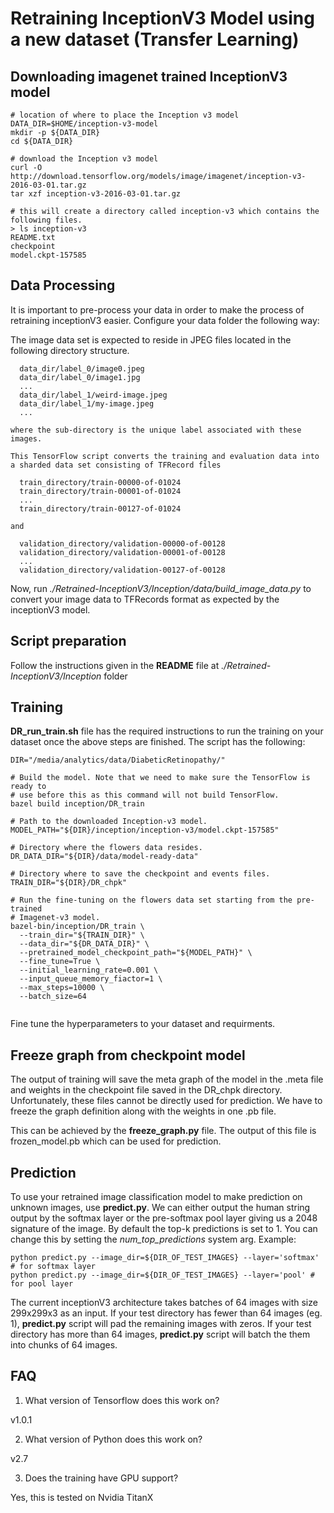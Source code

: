 # Retraining InceptionV3 Model using a new dataset (Transfer Learning)

## Downloading imagenet trained InceptionV3 model

```
# location of where to place the Inception v3 model
DATA_DIR=$HOME/inception-v3-model
mkdir -p ${DATA_DIR}
cd ${DATA_DIR}

# download the Inception v3 model
curl -O http://download.tensorflow.org/models/image/imagenet/inception-v3-2016-03-01.tar.gz
tar xzf inception-v3-2016-03-01.tar.gz

# this will create a directory called inception-v3 which contains the following files.
> ls inception-v3
README.txt
checkpoint
model.ckpt-157585
```

## Data Processing

It is important to pre-process your data in order to make the process of retraining inceptionV3 easier. Configure your data folder the following way:

The image data set is expected to reside in JPEG files located in the
following directory structure.

```
  data_dir/label_0/image0.jpeg
  data_dir/label_0/image1.jpg
  ...
  data_dir/label_1/weird-image.jpeg
  data_dir/label_1/my-image.jpeg
  ...

where the sub-directory is the unique label associated with these images.

This TensorFlow script converts the training and evaluation data into
a sharded data set consisting of TFRecord files

  train_directory/train-00000-of-01024
  train_directory/train-00001-of-01024
  ...
  train_directory/train-00127-of-01024

and

  validation_directory/validation-00000-of-00128
  validation_directory/validation-00001-of-00128
  ...
  validation_directory/validation-00127-of-00128
```

Now, run *./Retrained-InceptionV3/Inception/data/build_image_data.py* to convert your image data to TFRecords format as expected by the inceptionV3 model. 

## Script preparation 

Follow the instructions given in the **README** file at *./Retrained-InceptionV3/Inception* folder

## Training 

**DR_run_train.sh** file has the required instructions to run the training on your dataset once the above steps are finished. The script has the following:

```
DIR="/media/analytics/data/DiabeticRetinopathy/"

# Build the model. Note that we need to make sure the TensorFlow is ready to
# use before this as this command will not build TensorFlow.
bazel build inception/DR_train

# Path to the downloaded Inception-v3 model.
MODEL_PATH="${DIR}/inception/inception-v3/model.ckpt-157585"

# Directory where the flowers data resides.
DR_DATA_DIR="${DIR}/data/model-ready-data"

# Directory where to save the checkpoint and events files.
TRAIN_DIR="${DIR}/DR_chpk"

# Run the fine-tuning on the flowers data set starting from the pre-trained
# Imagenet-v3 model.
bazel-bin/inception/DR_train \
  --train_dir="${TRAIN_DIR}" \
  --data_dir="${DR_DATA_DIR}" \
  --pretrained_model_checkpoint_path="${MODEL_PATH}" \
  --fine_tune=True \
  --initial_learning_rate=0.001 \
  --input_queue_memory_fiactor=1 \
  --max_steps=10000 \
  --batch_size=64
  
 ```
 Fine tune the hyperparameters to your dataset and requirments. 
 
 ## Freeze graph from checkpoint model
 
 The output of training will save the meta graph of the model in the .meta file and weights in the checkpoint file saved in the DR_chpk directory. Unfortunately, these files cannot be directly used for prediction. We have to freeze the graph definition along with the weights in one .pb file. 
 
 This can be achieved by the **freeze_graph.py** file. The output of this file is frozen_model.pb which can be used for prediction. 
 
 ## Prediction
 
 To use your retrained image classification model to make prediction on unknown images, use **predict.py**. We can either output the human string output by the softmax layer or the pre-softmax pool layer giving us a 2048 signature of the image. By default the top-k predictions is set to 1. You can change this by setting the *num_top_predictions* system arg. Example:
 
 ```
 python predict.py --image_dir=${DIR_OF_TEST_IMAGES} --layer='softmax' # for softmax layer 
 python predict.py --image_dir=${DIR_OF_TEST_IMAGES} --layer='pool' # for pool layer
 ```
 
 The current inceptionV3 architecture takes batches of 64 images with size 299x299x3 as an input. If your test directory has fewer than 64 images (eg. 1), **predict.py** script will pad the remaining images with zeros. If your test directory has more than 64 images, **predict.py** script will batch the them into chunks of 64 images. 
 
 ## FAQ
 
 1. What version of Tensorflow does this work on?
 
 v1.0.1
 
 2. What version of Python does this work on?
 
 v2.7
 
 3. Does the training have GPU support?
 
 Yes, this is tested on Nvidia TitanX
 
 
 



